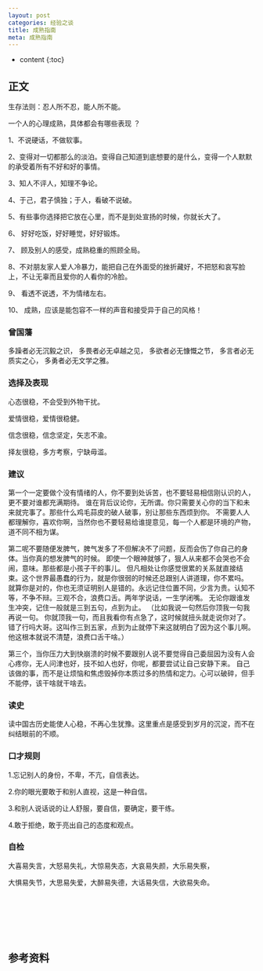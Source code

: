 ```yaml
---
layout: post
categories: 经验之谈
title: 成熟指南
meta: 成熟指南
---
```

* content
{:toc}

## 正文

生存法则：忍人所不忍，能人所不能。

一个人的心理成熟，具体都会有哪些表现 ？

1、不说硬话，不做软事。

2、变得对一切都那么的淡泊。变得自己知道到底想要的是什么，变得一个人默默的承受着所有不好和好的事情。

3、知人不评人，知理不争论。

4、于己，君子慎独；于人，看破不说破。

5、有些事你选择把它放在心里，而不是到处宣扬的时候，你就长大了。

6、 好好吃饭，好好睡觉，好好锻炼。

7、 顾及别人的感受，成熟稳重的照顾全局。

8、不对朋友家人爱人冷暴力，能把自己在外面受的挫折藏好，不把怒和哀写脸上，不让无辜而且爱你的人看你的冷脸。

9、 看透不说透，不为情绪左右。

10、 成熟，应该是能包容不一样的声音和接受异于自己的风格！

### 曾国藩

多躁者必无沉毅之识，
多畏者必无卓越之见，
多欲者必无慷慨之节，
多言者必无质实之心，
多勇者必无文学之雅。

### 选择及表现

心态很稳，不会受到外物干扰。

爱情很稳，爱情很稳健。

信念很稳，信念坚定，矢志不渝。

择友很稳，多方考察，宁缺毋滥。

### 建议

第一个一定要做个没有情绪的人，你不要到处诉苦，也不要轻易相信刚认识的人，更不要对谁都充满期待。
谁在背后议论你，无所谓。你只需要关心你的当下和未来就完事了。那些什么鸡毛蒜皮的破人破事，别让那些东西烦到你。
不需要人人都理解你，喜欢你啊，当然你也不要轻易给谁提意见，每一个人都是环境的产物，道不同不相为谋。

第二呢不要随便发脾气，脾气发多了不但解决不了问题，反而会伤了你自己的身体。当你真的想发脾气的时候。
即使一个眼神就够了，狠人从来都不会哭也不会闹，意味。那些都是小孩子干的事儿。
但凡相处让你感觉很累的关系就直接结束。这个世界最愚蠢的行为，就是你很弱的时候还总跟别人讲道理，你不累吗。
就算你是对的，你也无须证明别人是错的。永远记住位置不同，少言为贵。认知不等，不争不辩。三观不合，浪费口舌。两年学说话，一生学闭嘴。
无论你跟谁发生冲突，记住一般就是三到五句，点到为止。
（比如我说一句然后你顶我一句我再说一句。
你就顶我一句，而且我看你有点急了，这时候就扭头就走说你对了。错了行吗大哥。这叫作三到五家，点到为止就停下来这就明白了因为这个事儿啊。
他这根本就说不清楚，浪费口舌干啥。）

第三个，当你压力大到快崩溃的时候不要跟别人说不要觉得自己委屈因为没有人会心疼你，无人问津也好，技不如人也好，你呢，都要尝试让自己安静下来。
自己该做的事，而不是让烦恼和焦虑毁掉你本质过多的热情和定力。心可以破碎，但手不能停，该干啥就干啥去。

### 读史

读中国古历史能使人心稳，不再心生犹豫。这里重点是感受到岁月的沉淀，而不在纠结眼前的不顺。

### 口才规则

1.忘记别人的身份，不卑，不亢，自信表达。

2.你的眼光要敢于和别人直视，这是一种自信。

3.和别人说话说的让人舒服，要自信，要确定，要干练。

4.敢于拒绝，敢于亮出自己的态度和观点。

### 自检

大喜易失言，大怒易失礼，大惊易失态，大哀易失颜，大乐易失察，

大惧易失节，大思易失爱，大醉易失德，大话易失信，大欲易失命。

<br/><br/><br/><br/><br/>
## 参考资料





